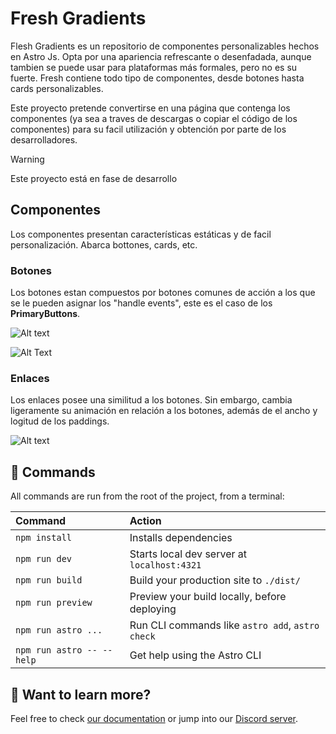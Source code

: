 # Fresh Gradients

Flesh Gradients es un repositorio de componentes personalizables hechos en Astro Js. Opta por una apariencia refrescante o desenfadada, aunque tambien se puede usar para plataformas más formales, pero no es su fuerte. Fresh contiene todo tipo de componentes, desde botones hasta cards personalizables.

Este proyecto pretende convertirse en una página que contenga los componentes (ya sea a traves de descargas o copiar el código de los componentes) para su facil utilización y obtención por parte de los desarrolladores.

> [!WARNING]  
> Este proyecto está en fase de desarrollo

## Componentes

Los componentes presentan características estáticas y de facil personalización. Abarca bottones, cards, etc.

### Botones

Los botones estan compuestos por botones comunes de acción a los que se le pueden asignar los "handle events", este es el caso de los **PrimaryButtons**.

![Alt text](image.png)

![Alt Text](https://drive.google.com/file/d/1JJRiW-bGbNbhXivDEWLnI_gEtMTvFRei/view?usp=sharing)

### Enlaces

Los enlaces posee una similitud a los botones. Sin embargo, cambia ligeramente su animación en relación a los botones, además de el ancho y logitud de los paddings.

![Alt text](image-1.png)

## 🧞 Commands

All commands are run from the root of the project, from a terminal:

| Command                   | Action                                           |
| :------------------------ | :----------------------------------------------- |
| `npm install`             | Installs dependencies                            |
| `npm run dev`             | Starts local dev server at `localhost:4321`      |
| `npm run build`           | Build your production site to `./dist/`          |
| `npm run preview`         | Preview your build locally, before deploying     |
| `npm run astro ...`       | Run CLI commands like `astro add`, `astro check` |
| `npm run astro -- --help` | Get help using the Astro CLI                     |

## 👀 Want to learn more?

Feel free to check [our documentation](https://docs.astro.build) or jump into our [Discord server](https://astro.build/chat).
